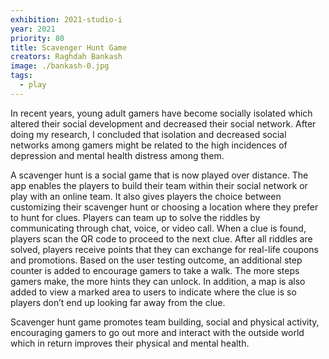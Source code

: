 ```yaml
---
exhibition: 2021-studio-i
year: 2021
priority: 80
title: Scavenger Hunt Game
creators: Raghdah Bankash
image: ./bankash-0.jpg
tags:
  - play
---
```


In recent years, young adult gamers have become socially isolated which altered their social development and decreased their social network. After doing my research, I concluded that isolation and decreased social networks among gamers might be related to the high incidences of depression and mental health distress among them. 

A scavenger hunt is a social game that is now played over distance. The app enables the players to build their team within their social network or play with an online team. It also gives players the choice between customizing their scavenger hunt or choosing a location where they prefer to hunt for clues. Players can team up to solve the riddles by communicating through chat, voice, or video call. When a clue is found, players scan the QR code to proceed to the next clue. After all riddles are solved, players receive points that they can exchange for real-life coupons and promotions. Based on the user testing outcome, an additional step counter is added to encourage gamers to take a walk. The more steps gamers make, the more hints they can unlock. In addition, a map is also added to view a marked area to users to indicate where the clue is so players don’t end up looking far away from the clue.

Scavenger hunt game promotes team building, social and physical activity, encouraging gamers to go out more and interact with the outside world which in return improves their physical and mental health.
